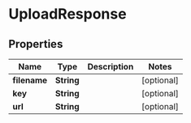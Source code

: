 
# UploadResponse

## Properties
Name | Type | Description | Notes
------------ | ------------- | ------------- | -------------
**filename** | **String** |  |  [optional]
**key** | **String** |  |  [optional]
**url** | **String** |  |  [optional]



